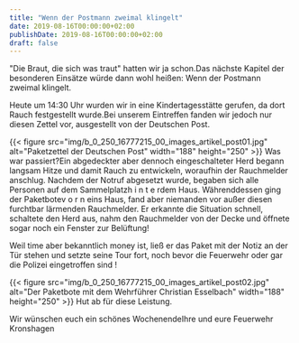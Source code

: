 ```yaml
---
title: "Wenn der Postmann zweimal klingelt"
date: 2019-08-16T00:00:00+02:00
publishDate: 2019-08-16T00:00:00+02:00
draft: false
---
```


"Die Braut, die sich was traut" hatten wir ja schon.Das nächste Kapitel der besonderen Einsätze würde dann wohl heißen: Wenn der Postmann zweimal klingelt.

<!--more-->

Heute um 14:30 Uhr wurden wir in eine Kindertagesstätte gerufen, da dort Rauch festgestellt wurde.Bei unserem Eintreffen fanden wir jedoch nur diesen Zettel vor, ausgestellt von der Deutschen Post.


{{< figure src="img/b_0_250_16777215_00_images_artikel_post01.jpg" alt="Paketzettel der Deutschen Post" width="188" height="250" >}}
Was war passiert?Ein abgedeckter aber dennoch eingeschalteter Herd begann langsam Hitze und damit Rauch zu entwickeln, woraufhin der Rauchmelder anschlug. Nachdem der Notruf abgesetzt wurde, begaben sich alle Personen auf dem Sammelplatzh i n t e rdem Haus. Währenddessen ging der Paketbotev o r n eins Haus, fand aber niemanden vor außer diesen furchtbar lärmenden Rauchmelder. Er erkannte die Situation schnell, schaltete den Herd aus, nahm den Rauchmelder von der Decke und öffnete sogar noch ein Fenster zur Belüftung!

Weil time aber bekanntlich money ist, ließ er das Paket mit der Notiz an der Tür stehen und setzte seine Tour fort, noch bevor die Feuerwehr oder gar die Polizei eingetroffen sind !


{{< figure src="img/b_0_250_16777215_00_images_artikel_post02.jpg" alt="Der Paketbote mit dem Wehrführer Christian Esselbach" width="188" height="250" >}}
Hut ab für diese Leistung.

Wir wünschen euch ein schönes WochenendeIhre und eure Feuerwehr Kronshagen

